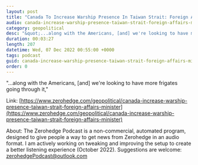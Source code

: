 ```yaml
---
layout: post
title: "Canada To Increase Warship Presence In Taiwan Strait: Foreign Affairs Minister"
audio: canada-increase-warship-presence-taiwan-strait-foreign-affairs-minister-0
category: geopolitical
desc: "&quot;...along with the Americans, [and] we're looking to have more frigates going through it,&quot;"
duration: 00:03:27
length: 207
datetime: Wed, 07 Dec 2022 00:55:00 +0000
tags: podcast
guid: canada-increase-warship-presence-taiwan-strait-foreign-affairs-minister-0
order: 0
---
```

&quot;...along with the Americans, [and] we're looking to have more frigates going through it,&quot;

Link: [https://www.zerohedge.com/geopolitical/canada-increase-warship-presence-taiwan-strait-foreign-affairs-minister](https://www.zerohedge.com/geopolitical/canada-increase-warship-presence-taiwan-strait-foreign-affairs-minister)

About: The Zerohedge Podcast is a non-commercial, automated program, designed to give people a way to get news from Zerohedge in an audio format.  I am actively working on tweaking and improving the setup to create a better listening experience (October 2022).  Suggestions are welcome: [zerohedgePodcast@outlook.com](mailto:zerohedgePodcast@outlook.com)